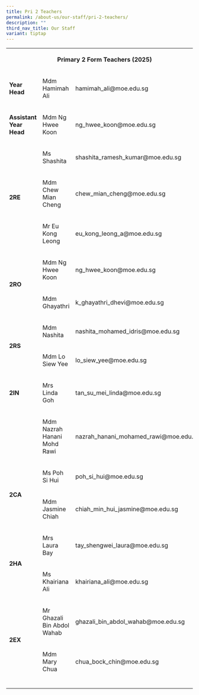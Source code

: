 ```yaml
---
title: Pri 2 Teachers
permalink: /about-us/our-staff/pri-2-teachers/
description: ""
third_nav_title: Our Staff
variant: tiptap
---
```

<table style="minWidth: 75px">
<colgroup>
<col>
<col>
<col>
</colgroup>
<tbody>
<tr>
<th rowspan="1" colspan="3">
<p>Primary 2 Form Teachers (2025)</p>
</th>
</tr>
<tr>
<td rowspan="1" colspan="1">
<p><strong>Year Head</strong>
</p>
</td>
<td rowspan="1" colspan="1">
<p>Mdm Hamimah Ali</p>
</td>
<td rowspan="1" colspan="1">
<p>hamimah_ali@moe.edu.sg</p>
</td>
</tr>
<tr>
<td rowspan="1" colspan="1">
<p><strong>Assistant Year Head</strong>
</p>
</td>
<td rowspan="1" colspan="1">
<p>Mdm Ng Hwee Koon</p>
</td>
<td rowspan="1" colspan="1">
<p>ng_hwee_koon@moe.edu.sg</p>
</td>
</tr>
<tr>
<td rowspan="3" colspan="1">
<p><strong>2RE</strong>
</p>
</td>
<td rowspan="1" colspan="1">
<p>Ms Shashita</p>
</td>
<td rowspan="1" colspan="1">
<p>shashita_ramesh_kumar@moe.edu.sg</p>
</td>
</tr>
<tr>
<td rowspan="1" colspan="1">
<p>Mdm Chew Mian Cheng</p>
</td>
<td rowspan="1" colspan="1">
<p>chew_mian_cheng@moe.edu.sg</p>
</td>
</tr>
<tr>
<td rowspan="1" colspan="1">
<p>Mr Eu Kong Leong</p>
</td>
<td rowspan="1" colspan="1">
<p>eu_kong_leong_a@moe.edu.sg</p>
</td>
</tr>
<tr>
<td rowspan="2" colspan="1">
<p><strong>2RO</strong>
</p>
</td>
<td rowspan="1" colspan="1">
<p>Mdm Ng Hwee Koon</p>
</td>
<td rowspan="1" colspan="1">
<p>ng_hwee_koon@moe.edu.sg</p>
</td>
</tr>
<tr>
<td rowspan="1" colspan="1">
<p>Mdm Ghayathri</p>
</td>
<td rowspan="1" colspan="1">
<p>k_ghayathri_dhevi@moe.edu.sg</p>
</td>
</tr>
<tr>
<td rowspan="2" colspan="1">
<p><strong>2RS</strong>
</p>
</td>
<td rowspan="1" colspan="1">
<p>Mdm Nashita</p>
</td>
<td rowspan="1" colspan="1">
<p>nashita_mohamed_idris@moe.edu.sg</p>
</td>
</tr>
<tr>
<td rowspan="1" colspan="1">
<p>Mdm Lo Siew Yee</p>
</td>
<td rowspan="1" colspan="1">
<p>lo_siew_yee@moe.edu.sg</p>
</td>
</tr>
<tr>
<td rowspan="1" colspan="1">
<p><strong>2IN</strong>
</p>
</td>
<td rowspan="1" colspan="1">
<p>Mrs Linda Goh</p>
</td>
<td rowspan="1" colspan="1">
<p>tan_su_mei_linda@moe.edu.sg</p>
</td>
</tr>
<tr>
<td rowspan="1" colspan="1">
<p></p>
</td>
<td rowspan="1" colspan="1">
<p>Mdm Nazrah Hanani Mohd Rawi</p>
</td>
<td rowspan="1" colspan="1">
<p>nazrah_hanani_mohamed_rawi@moe.edu.sg</p>
</td>
</tr>
<tr>
<td rowspan="2" colspan="1">
<p><strong>2CA</strong>
</p>
</td>
<td rowspan="1" colspan="1">
<p>Ms Poh Si Hui</p>
</td>
<td rowspan="1" colspan="1">
<p>poh_si_hui@moe.edu.sg</p>
</td>
</tr>
<tr>
<td rowspan="1" colspan="1">
<p>Mdm Jasmine Chiah</p>
</td>
<td rowspan="1" colspan="1">
<p>chiah_min_hui_jasmine@moe.edu.sg</p>
</td>
</tr>
<tr>
<td rowspan="2" colspan="1">
<p><strong>2HA</strong>
</p>
</td>
<td rowspan="1" colspan="1">
<p>Mrs Laura Bay</p>
</td>
<td rowspan="1" colspan="1">
<p>tay_shengwei_laura@moe.edu.sg</p>
</td>
</tr>
<tr>
<td rowspan="1" colspan="1">
<p>Ms Khairiana Ali</p>
</td>
<td rowspan="1" colspan="1">
<p>khairiana_ali@moe.edu.sg</p>
</td>
</tr>
<tr>
<td rowspan="2" colspan="1">
<p><strong>2EX</strong>
</p>
</td>
<td rowspan="1" colspan="1">
<p>Mr Ghazali Bin Abdol Wahab</p>
</td>
<td rowspan="1" colspan="1">
<p>ghazali_bin_abdol_wahab@moe.edu.sg</p>
</td>
</tr>
<tr>
<td rowspan="1" colspan="1">
<p>Mdm Mary Chua</p>
</td>
<td rowspan="1" colspan="1">
<p>chua_bock_chin@moe.edu.sg</p>
</td>
</tr>
<tr>
<td rowspan="1" colspan="1">
<p></p>
</td>
<td rowspan="1" colspan="1">
<p></p>
</td>
<td rowspan="1" colspan="1">
<p></p>
</td>
</tr>
</tbody>
</table>
<p></p>